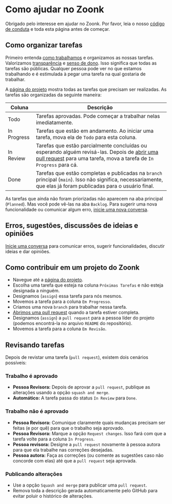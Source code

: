# Como ajudar no Zoonk

Obrigado pelo interesse em ajudar no Zoonk.
Por favor, leia o nosso [código de conduta](./CODE_OF_CONDUCT.md) e toda esta página antes de começar.

## Como organizar tarefas

Primeiro entenda [como trabalhamos](./como-trabalhamos) e organizamos as nossas tarefas.
Valorizamos [transparência](./sobre/valores.md#transparência) e [senso de dono](./sobre/valores.md#senso-de-dono).
Isso significa que todas as tarefas são públicas.
Qualquer pessoa pode ver no que estamos trabalhando e é estimulada à pegar uma tarefa na qual gostaria de trabalhar.

A [página do projeto](https://github.com/orgs/zoonk/projects/11) mostra todas as tarefas que precisam ser realizadas.
As tarefas são organizadas da seguinte maneira:

|Coluna|Descrição|
|------|---------|
|Todo|Tarefas aprovadas. Pode começar a trabalhar nelas imediatamente.|
|In Progress|Tarefas que estão em andamento. Ao iniciar uma tarefa, mova ela de `Todo` para esta coluna.|
|In Review|Tarefas que estão parcialmente concluídas ou esperando alguém revisá-las. Depois de [abrir uma pull request](./como-trabalhamos/como-usar-o-github.md) para uma tarefa, mova a tarefa de `In Progress` para cá.|
|Done|Tarefas que estão completas e publicadas na `branch` principal (`main`). Isso não significa, necessariamente, que elas já foram publicadas para o usuário final.|

As tarefas que ainda não foram priorizadas não aparecem na aba principal (`Planned`).
Mas você pode vê-las na aba `Backlog`.
Para sugerir uma nova funcionalidade ou comunicar algum erro, [inicie uma nova conversa](./como-trabalhamos/gerenciar-conversas.md).

## Erros, sugestões, discussões de ideias e opiniões

[Inicie uma conversa](https://github.com/zoonk/manual/discussions/new) para comunicar erros,
sugerir funcionalidades, discutir ideias e dar opiniões.

## Como contribuir em um projeto do Zoonk

- Navegue até a [página do projeto](https://github.com/orgs/zoonk/projects/11).
- Escolha uma tarefa que esteja na coluna `Próximas Tarefas` e não esteja designada a ninguém.
- Designamos (`assign`) essa tarefa para nós mesmos.
- Movemos a tarefa para a coluna `Em Progresso`.
- Criamos uma nova `branch` para trabalhar nessa tarefa.
- [Abrimos uma pull request](./como-trabalhamos/como-usar-o-github.md) quando a tarefa estiver completa.
- Designamos (`assign`) a `pull request` para a pessoa líder do projeto (podemos encontrá-la no arquivo `README` do repositório).
- Movemos a tarefa para a coluna `Em Revisão`.

## Revisando tarefas

Depois de revistar uma tarefa (`pull request`), existem dois cenários possíveis:

### Trabalho é aprovado

- **Pessoa Revisora:** Depois de aprovar a `pull request`, publique as alterações usando a opção `squash and merge`.
- **Automático:** A tarefa passa do status `In Review` para `Done`.

### Trabalho não é aprovado

- **Pessoa Revisora:** Comunique claramente quais mudanças precisam ser feitas (e por quê) para que o trabalho seja aprovado.
- **Pessoa Revisora:** Marque a opção `Request changes`. Isso fará com que a tarefa volte para a coluna `In Progress`.
- **Pessoa revisora:** Designe a `pull request` novamente à pessoa autora para que ela trabalhe nas correções desejadas.
- **Pessoa autora:** Faça as correções (ou comente as sugestões caso não concorde com elas) até que a `pull request` seja aprovada.

### Publicando alterações

- Use a opção `Squash and merge` para publicar uma `pull request`.
- Remova toda a descrição gerada automaticamente pelo GitHub para evitar poluir o histórico de alterações.
